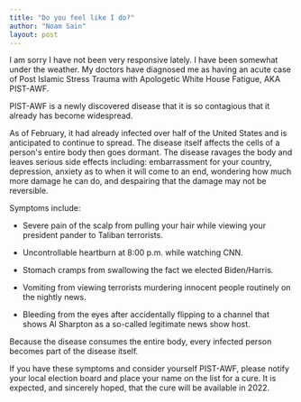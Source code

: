 ```yaml
---
title: "Do you feel like I do?"
author: "Noam Sain"
layout: post
---
```


I am sorry I have not been very responsive lately. I have been somewhat under the weather. My doctors have diagnosed me as having an acute case of Post Islamic Stress Trauma with Apologetic White House Fatigue, AKA PIST-AWF.

PIST-AWF is a newly discovered disease that it is so contagious that it already has become widespread.

As of February, it had already infected over half of the United States and is anticipated to continue to spread. The disease itself affects the cells of a person's entire body then goes dormant. The disease ravages the body and leaves serious side effects including: embarrassment for your country, depression, anxiety as to when it will come to an end, wondering how much more damage he can do, and despairing that the damage may not be reversible.

Symptoms include:

- Severe pain of the scalp from pulling your hair while viewing your president pander to Taliban terrorists.

- Uncontrollable heartburn at 8:00 p.m. while watching CNN.

- Stomach cramps from swallowing the fact we elected Biden/Harris.

- Vomiting from viewing terrorists murdering innocent people routinely on the nightly news.

- Bleeding from the eyes after accidentally flipping to a channel that shows Al Sharpton as a so-called legitimate news show host.

Because the disease consumes the entire body, every infected person becomes part of the disease itself.

If you have these symptoms and consider yourself PIST-AWF, please notify your local election board and place your name on the list for a cure. It is expected, and sincerely hoped, that the cure will be available in 2022.
